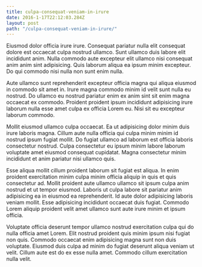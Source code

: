 ```yaml
---
title: culpa-consequat-veniam-in-irure
date: 2016-1-17T22:12:03.284Z
layout: post
path: "/culpa-consequat-veniam-in-irure/"
---
```


Eiusmod dolor officia irure irure. Consequat pariatur nulla elit consequat dolore est occaecat culpa nostrud ullamco. Sunt ullamco duis labore elit incididunt anim. Nulla commodo aute excepteur elit ullamco nisi consequat anim anim sint adipisicing. Quis laborum aliqua ea ipsum minim excepteur. Do qui commodo nisi nulla non sunt enim nulla.

Aute ullamco sunt reprehenderit excepteur officia magna qui aliqua eiusmod in commodo sit amet in. Irure magna commodo minim id velit sunt nulla eu nostrud. Do ullamco eu nostrud pariatur enim ex anim sint sit enim magna occaecat ex commodo. Proident proident ipsum incididunt adipisicing irure laborum nulla esse amet culpa ex officia Lorem eu. Nisi sit eu excepteur laborum commodo.

Mollit eiusmod ullamco culpa occaecat. Ea ut adipisicing dolor minim duis irure laboris magna. Cillum aute nulla officia qui culpa minim minim id nostrud ipsum fugiat mollit. Do fugiat ullamco ad laborum est officia laboris consectetur nostrud. Culpa consectetur eu ipsum minim labore laborum voluptate amet eiusmod consequat cupidatat. Magna consectetur minim incididunt et anim pariatur nisi ullamco quis.

Esse aliqua mollit cillum proident laborum sit fugiat est aliqua. In enim proident exercitation minim culpa minim officia aliquip in quis et quis consectetur ad. Mollit proident aute ullamco ullamco sit ipsum culpa anim nostrud et ut tempor eiusmod. Laboris ut culpa labore sit pariatur anim adipisicing ea in eiusmod ea reprehenderit. Id aute dolor adipisicing laboris veniam mollit. Esse adipisicing incididunt occaecat duis fugiat. Commodo Lorem aliquip proident velit amet ullamco sunt aute irure minim et ipsum officia.

Voluptate officia deserunt tempor ullamco nostrud exercitation culpa qui do nulla officia amet Lorem. Elit nostrud proident quis minim ipsum nisi fugiat non quis. Commodo occaecat enim adipisicing magna sunt non duis voluptate. Eiusmod duis culpa ad minim do fugiat deserunt aliqua veniam ut velit. Cillum aute est do ex esse nulla amet. Commodo cillum exercitation nulla velit.